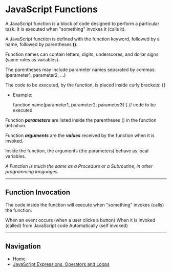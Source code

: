 # JavaScript Functions

A JavaScript function is a block of code designed to perform a particular task. It is executed when "something" invokes it (calls it).

A JavaScript function is defined with the function keyword, followed by a name, followed by parentheses **().**


Function names can contain letters, digits, underscores, and dollar signs (same rules as variables).

The parentheses may include parameter names separated by commas:
(parameter1, parameter2, ...)

The code to be executed, by the function, is placed inside curly brackets: {}

* Example:

   function name(parameter1, parameter2, parameter3) {
  // code to be executed

Function ***parameters*** are listed inside the parentheses () in the function definition.

Function ***arguments*** are the ***values*** received by the function when it is invoked.

Inside the function, the arguments (the parameters) behave as local variables.

*A Function is much the same as a Procedure or a Subroutine, in other programming languages.*

***

## Function Invocation

The code inside the function will execute when "something" invokes (calls) the function:

When an event occurs (when a user clicks a button)
When it is invoked (called) from JavaScript code
Automatically (self invoked)
***

## Navigation 

- [Home](README.md)
- [JavaScript Expressions, Operators and Loops](class102reading8.md)
